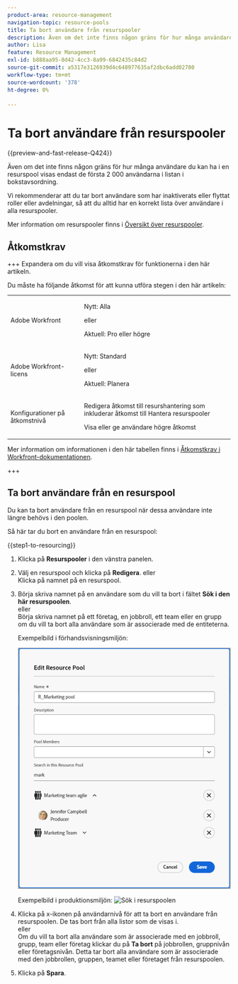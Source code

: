 ```yaml
---
product-area: resource-management
navigation-topic: resource-pools
title: Ta bort användare från resurspooler
description: Även om det inte finns någon gräns för hur många användare du kan ha i en resurspool visas endast de första 2 000 användarna i listan i bokstavsordning.
author: Lisa
feature: Resource Management
exl-id: b888aa95-8d42-4cc3-8a99-6842435c84d2
source-git-commit: a5317e3126939d4c648977635af2dbc6add02780
workflow-type: tm+mt
source-wordcount: '378'
ht-degree: 0%

---
```


# Ta bort användare från resurspooler

{{preview-and-fast-release-Q424}}

Även om det inte finns någon gräns för hur många användare du kan ha i en resurspool visas endast de första 2 000 användarna i listan i bokstavsordning.

Vi rekommenderar att du tar bort användare som har inaktiverats eller flyttat roller eller avdelningar, så att du alltid har en korrekt lista över användare i alla resurspooler.

Mer information om resurspooler finns i [Översikt över resurspooler](../../../resource-mgmt/resource-planning/resource-pools/work-with-resource-pools.md).

## Åtkomstkrav

+++ Expandera om du vill visa åtkomstkrav för funktionerna i den här artikeln.

Du måste ha följande åtkomst för att kunna utföra stegen i den här artikeln:

<table style="table-layout:auto"> 
 <col> 
 <col> 
 <tbody> 
  <tr> 
   <td role="rowheader">Adobe Workfront</td> 
   <td><p>Nytt: Alla</p>
       <p>eller</p>
       <p>Aktuell: Pro eller högre</p> </td> 
  </tr> 
  <tr> 
   <td role="rowheader">Adobe Workfront-licens</td> 
   <td><p>Nytt: Standard</p>
       <p>eller</p>
       <p>Aktuell: Planera</p></td>
  </tr> 
  <tr> 
   <td role="rowheader">Konfigurationer på åtkomstnivå</td> 
   <td> <p>Redigera åtkomst till resurshantering som inkluderar åtkomst till Hantera resurspooler</p> <p>Visa eller ge användare högre åtkomst</p></td> 
  </tr> 
 </tbody> 
</table>

Mer information om informationen i den här tabellen finns i [Åtkomstkrav i Workfront-dokumentationen](/help/quicksilver/administration-and-setup/add-users/access-levels-and-object-permissions/access-level-requirements-in-documentation.md).

+++

## Ta bort användare från en resurspool

Du kan ta bort användare från en resurspool när dessa användare inte längre behövs i den poolen.

Så här tar du bort en användare från en resurspool:

{{step1-to-resourcing}}

1. Klicka på **Resurspooler** i den vänstra panelen.
1. Välj en resurspool och klicka på **Redigera**.
eller\
   Klicka på namnet på en resurspool.

1. Börja skriva namnet på en användare som du vill ta bort i fältet **Sök i den här resurspoolen**.\
   eller\
   Börja skriva namnet på ett företag, en jobbroll, ett team eller en grupp om du vill ta bort alla användare som är associerade med de entiteterna.

   <span class="preview">Exempelbild i förhandsvisningsmiljön:<span>

   ![Ta bort användare från resurspoolen](assets/remove-users-from-resource-pool.png)

   Exempelbild i produktionsmiljön:
   ![Sök i resurspoolen](assets/search-inside-new-resource-pool-350x314.png)

1. Klicka på x-ikonen på användarnivå för att ta bort en användare från resurspoolen. De tas bort från alla listor som de visas i.\
   eller\
   Om du vill ta bort alla användare som är associerade med en jobbroll, grupp, team eller företag klickar du på **Ta bort** på jobbrollen, gruppnivån eller företagsnivån. Detta tar bort alla användare som är associerade med den jobbrollen, gruppen, teamet eller företaget från resurspoolen.

1. Klicka på **Spara**.

